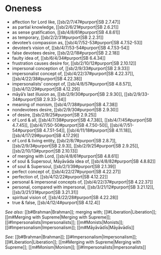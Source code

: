 # Oneness

* affection for Lord like, [[sb/2/7/47#purport|SB 2.7.47]]
* as partial knowledge, [[sb/2/6/21#purport|SB 2.6.21]]
* as sense gratification, [[sb/4/8/61#purport|SB 4.8.61]]
* as temporary, [[sb/2/2/31#purport|SB 2.2.31]]
* devotee’s compassion as, [[sb/4/7/52-53#purport|SB 4.7.52-53]]
* devotee’s vision of, [[sb/4/7/53-54#purport|SB 4.7.53-54]]
* false devotees desire, [[sb/2/2/18#purport|SB 2.2.18]]
* faulty idea of, [[sb/6/4/34#purport|SB 6.4.34]]
* frustration causes desire for, [[sb/2/10/12#purport|SB 2.10.12]]
* impersonal conception of, [[sb/2/9/33#purport|SB 2.9.33]]
* impersonalist concept of, [[sb/4/22/37#purport|SB 4.22.37]], [[sb/4/22/38#purport|SB 4.22.38]]
* impersonalists’ concept of, [[sb/4/8/57#purport|SB 4.8.57]], [[sb/4/12/29#purport|SB 4.12.29]]
* māyā’s last illusion as, [[sb/2/9/30#purport|SB 2.9.30]], [[sb/2/9/33-34#purport|SB 2.9.33-34]]
* meaning of monism, [[sb/4/7/38#purport|SB 4.7.38]]
* nondevotees desire, [[sb/2/9/30#purport|SB 2.9.30]]
* of desire, [[sb/2/9/25#purport|SB 2.9.25]]
* of Lord & all, [[sb/4/7/38#purport|SB 4.7.38]], [[sb/4/7/45#purport|SB 4.7.45]], [[sb/4/7/50-50#purport|SB 4.7.50-50]], [[sb/4/7/51-54#purport|SB 4.7.51-54]], [[sb/4/11/18#purport|SB 4.11.18]], [[sb/4/17/29#purport|SB 4.17.29]]
* of Lord & living entity, [[sb/2/8/7#purport|SB 2.8.7]], [[sb/2/9/3#purport|SB 2.9.3]], [[sb/2/9/25#purport|SB 2.9.25]], [[sb/2/10/13#purport|SB 2.10.13]]
* of merging with Lord, [[sb/4/8/61#purport|SB 4.8.61]]
* of soul & Supersoul, Māyāvāda idea of, [[sb/4/8/82#purport|SB 4.8.82]]
* of soul & Supersoul, [[sb/2/1/39#purport|SB 2.1.39]]
* perfect concept of, [[sb/4/22/27#purport|SB 4.22.27]]
* perfection of, [[sb/4/12/22#purport|SB 4.12.22]]
* personal & impersonal concepts of, [[sb/4/22/37#purport|SB 4.22.37]]
* personal, compared with impersonal, [[sb/3/21/12#purport|SB 3.21.12]], [[sb/3/21/31#purport|SB 3.21.31]]
* spiritual vision of, [[sb/4/22/28#purport|SB 4.22.28]]
* true & false, [[sb/4/12/4#purport|SB 4.12.4]]

*See also:* [[b#Brahman|Brahman]]; merging with; [[l#Liberation|Liberation]]; [[m#Merging with Supreme|Merging with Supreme]]; [[i#Impersonalists|Impersonalists]]; [[m#Monists|Monists]]; [[i#Impersonalism|Impersonalism]]; [[m#Māyāvādīs|Māyāvādīs]]

*See:* [[b#Brahman|Brahman]]; [[i#Impersonalism|Impersonalism]]; [[l#Liberation|Liberation]]; [[m#Merging with Supreme|Merging with Supreme]]; [[m#Monism|Monism]]; [[i#Impersonalists|Impersonalists]]
